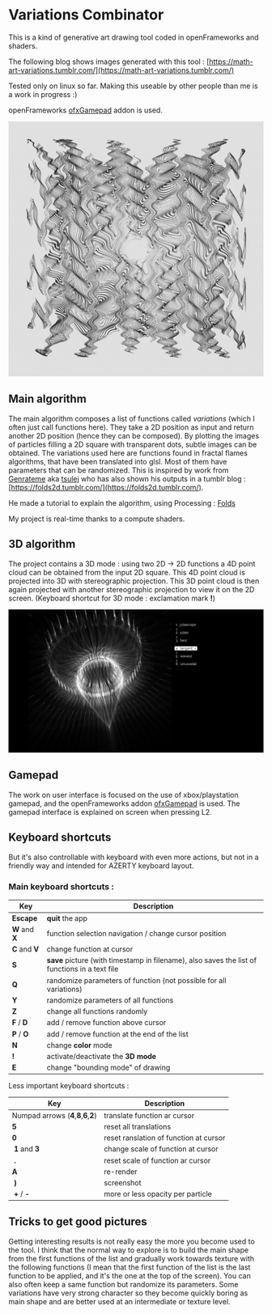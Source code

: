 # Variations Combinator

This is a kind of generative art drawing tool coded in openFrameworks and shaders.

The following blog shows images generated with this tool : [https://math-art-variations.tumblr.com/](https://math-art-variations.tumblr.com/)

Tested only on linux so far. Making this useable by other people than me is a work in progress :)

openFrameworks [ofxGamepad](https://github.com/underdoeg/ofxGamepad) addon is used.

![examples of outputs](doc/outputs-examples.gif)

## Main algorithm

The main algorithm composes a list of functions called *variations* (which I often just call functions here). They take a 2D position as input and return another 2D position (hence they can be composed). By plotting the images of particles filling a 2D square with transparent dots, subtle images can be obtained. The variations used here are functions found in fractal flames algorithms, that have been translated into glsl. Most of them have parameters that can be randomized. This is inspired by work from [Genrateme](https://github.com/genmeblog) aka [tsulej](https://github.com/tsulej) who has also shown his outputs in a tumblr blog : [https://folds2d.tumblr.com/](https://folds2d.tumblr.com/).

He made a tutorial to explain the algorithm, using Processing : [Folds](https://generateme.wordpress.com/2016/04/11/folds/)

My project is real-time thanks to a compute shaders.

## 3D algorithm

The project contains a 3D mode : using two 2D -> 2D functions a 4D point cloud can be obtained from the input 2D square. This 4D point cloud is projected into 3D with stereographic projection. This 3D point cloud is then again projected with another stereographic projection to view it on the 2D screen. (Keyboard shortcut for 3D mode : exclamation mark **!**)

![3D mode overview](doc/3dmode-overview.png)

## Gamepad

The work on user interface is focused on the use of xbox/playstation gamepad, and the openFrameworks addon [ofxGamepad](https://github.com/underdoeg/ofxGamepad) is used. The gamepad interface is explained on screen when pressing L2.

## Keyboard shortcuts

But it's also controllable with keyboard with even more actions, but not in a friendly way and intended for AZERTY keyboard layout.

### Main keyboard shortcuts :

| Key | Description |
| ----------- | ----------- |
| **Escape** | **quit** the app |
| **W** and **X** | function selection navigation / change cursor position |
| **C** and **V** | change function at cursor |
| **S** | **save** picture (with timestamp in filename), also saves the list of functions in a text file | 
| **Q** | randomize parameters of function (not possible for all variations) |
| **Y** | randomize parameters of all functions |
| **Z** | change all functions randomly |
| **F** / **D** | add / remove function above cursor |
| **P** / **O** | add / remove function at the end of the list |
| **N** | change **color** mode |
| **!** | activate/deactivate the **3D mode** |
| **E**| change "bounding mode" of drawing |


Less important keyboard shortcuts :

| Key | Description |
| ----------- | ----------- |
| Numpad arrows (**4**,**8**,**6**,**2**) | translate function ar cursor |
| **5** | reset all translations |
| **0** | reset ranslation of function at cursor |
| **1** and **3** | change scale of function at cursor |
| **.** | reset scale of function ar cursor |
| **A** | re-render |
| **)** | screenshot |
| **+** / **-** | more or less opacity per particle |

## Tricks to get good pictures

Getting interesting results is not really easy the more you become used to the tool. I think that the normal way to explore is to build the main shape from the first functions of the list and gradually work towards texture with the following functions (I mean that the first function of the list is the last function to be applied, and it's the one at the top of the screen). You can also often keep a same function but randomize its parameters. Some variations have very strong character so they become quickly boring as main shape and are better used at an intermediate or texture level.
